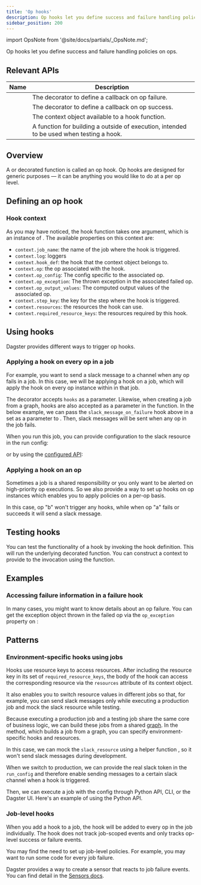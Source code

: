 ```yaml
---
title: 'Op hooks'
description: Op hooks let you define success and failure handling policies on ops.
sidebar_position: 200
---
```


import OpsNote from '@site/docs/partials/\_OpsNote.md';

<OpsNote />

Op hooks let you define success and failure handling policies on ops.

## Relevant APIs

| Name                                                          | Description                                                                                                                |
| ------------------------------------------------------------- | -------------------------------------------------------------------------------------------------------------------------- |
| <PyObject section="hooks" module="dagster" object="failure_hook" decorator /> | The decorator to define a callback on op failure.                                                                          |
| <PyObject section="hooks" module="dagster" object="success_hook" decorator /> | The decorator to define a callback on op success.                                                                          |
| <PyObject section="hooks" module="dagster" object="HookContext"  />           | The context object available to a hook function.                                                                           |
| <PyObject section="hooks" module="dagster" object="build_hook_context" />     | A function for building a <PyObject section="hooks" module="dagster" object="HookContext" /> outside of execution, intended to be used when testing a hook. |

## Overview

A <PyObject section="hooks" module="dagster" object="success_hook" decorator /> or <PyObject section="hooks" module="dagster" object="failure_hook" decorator /> decorated function is called an op hook. Op hooks are designed for generic purposes — it can be anything you would like to do at a per op level.

## Defining an op hook

<CodeExample path="docs_snippets/docs_snippets/concepts/ops_jobs_graphs/op_hooks.py" startAfter="start_repo_marker_0" endBefore="end_repo_marker_0" />

### Hook context

As you may have noticed, the hook function takes one argument, which is an instance of <PyObject section="hooks" module="dagster" object="HookContext" />. The available properties on this context are:

- `context.job_name`: the name of the job where the hook is triggered.
- `context.log`: loggers
- `context.hook_def`: the hook that the context object belongs to.
- `context.op`: the op associated with the hook.
- `context.op_config`: The config specific to the associated op.
- `context.op_exception`: The thrown exception in the associated failed op.
- `context.op_output_values`: The computed output values of the associated op.
- `context.step_key`: the key for the step where the hook is triggered.
- `context.resources`: the resources the hook can use.
- `context.required_resource_keys`: the resources required by this hook.

## Using hooks

Dagster provides different ways to trigger op hooks.

### Applying a hook on every op in a job

For example, you want to send a slack message to a channel when any op fails in a job. In this case, we will be applying a hook on a job, which will apply the hook on every op instance within in that job.

The <PyObject section="jobs" module="dagster" object="job" decorator /> decorator accepts `hooks` as a parameter. Likewise, when creating a job from a graph, hooks are also accepted as a parameter in the <PyObject section="graphs" module="dagster" object="GraphDefinition.to_job" /> function. In the below example, we can pass the `slack_message_on_failure` hook above in a set as a parameter to <PyObject section="jobs" module="dagster" object="job" decorator />. Then, slack messages will be sent when any op in the job fails.

<CodeExample path="docs_snippets/docs_snippets/concepts/ops_jobs_graphs/op_hooks.py" startAfter="start_repo_marker_1" endBefore="end_repo_marker_1" />

When you run this job, you can provide configuration to the slack resource in the run config:

<CodeExample path="docs_snippets/docs_snippets/concepts/ops_jobs_graphs/prod_op_hooks.yaml" />

or by using the [configured API](/api/dagster/config#dagster.configured):

<CodeExample path="docs_snippets/docs_snippets/concepts/ops_jobs_graphs/op_hooks.py" startAfter="start_repo_marker_1_with_configured" endBefore="end_repo_marker_1_with_configured" />

### Applying a hook on an op

Sometimes a job is a shared responsibility or you only want to be alerted on high-priority op executions. So we also provide a way to set up hooks on op instances which enables you to apply policies on a per-op basis.

<CodeExample path="docs_snippets/docs_snippets/concepts/ops_jobs_graphs/op_hooks.py" startAfter="start_repo_marker_2" endBefore="end_repo_marker_2" />

In this case, op "b" won't trigger any hooks, while when op "a" fails or succeeds it will send a slack message.

## Testing hooks

You can test the functionality of a hook by invoking the hook definition. This will run the underlying decorated function. You can construct a context to provide to the invocation using the <PyObject section="hooks" module="dagster" object="build_hook_context" /> function.

<CodeExample path="docs_snippets/docs_snippets/concepts/ops_jobs_graphs/op_hooks.py" startAfter="start_testing_hooks" endBefore="end_testing_hooks" />

## Examples

### Accessing failure information in a failure hook

In many cases, you might want to know details about an op failure. You can get the exception object thrown in the failed op via the `op_exception` property on <PyObject section="hooks" module="dagster" object="HookContext" />:

<CodeExample path="docs_snippets/docs_snippets/concepts/ops_jobs_graphs/op_hooks_context.py" startAfter="start_failure_hook_op_exception" endBefore="end_failure_hook_op_exception" />

## Patterns

### Environment-specific hooks using jobs

Hooks use resource keys to access resources. After including the resource key in its set of `required_resource_keys`, the body of the hook can access the corresponding resource via the `resources` attribute of its context object.

It also enables you to switch resource values in different jobs so that, for example, you can send slack messages only while executing a production job and mock the slack resource while testing.

Because executing a production job and a testing job share the same core of business logic, we can build these jobs from a shared [graph](/guides/build/jobs/op-jobs#from-a-graph). In the <PyObject section="graphs" module="dagster" object="GraphDefinition.to_job" /> method, which builds a job from a graph, you can specify environment-specific hooks and resources.

In this case, we can mock the `slack_resource` using a helper function <PyObject section="resources" module="dagster" object="ResourceDefinition" displayText="ResourceDefinition.hardcoded_resource()"/>, so it won't send slack messages during development.

<CodeExample path="docs_snippets/docs_snippets/concepts/ops_jobs_graphs/op_hooks.py" startAfter="start_repo_marker_3" endBefore="end_repo_marker_3" />

When we switch to production, we can provide the real slack token in the `run_config` and therefore enable sending messages to a certain slack channel when a hook is triggered.

<CodeExample path="docs_snippets/docs_snippets/concepts/ops_jobs_graphs/prod_op_hooks.yaml" />

Then, we can execute a job with the config through Python API, CLI, or the Dagster UI. Here's an example of using the Python API.

<CodeExample path="docs_snippets/docs_snippets/concepts/ops_jobs_graphs/op_hooks.py" startAfter="start_repo_main" endBefore="end_repo_main" />

### Job-level hooks

When you add a hook to a job, the hook will be added to every op in the job individually. The hook does not track job-scoped events and only tracks op-level success or failure events.

You may find the need to set up job-level policies. For example, you may want to run some code for every job failure.

Dagster provides a way to create a sensor that reacts to job failure events. You can find detail in the [Sensors docs](/guides/automate/sensors/).